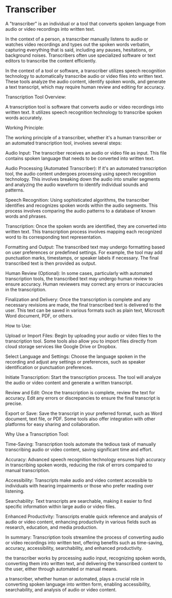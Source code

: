 # Transcriber

A "transcriber" is an individual or a tool that converts spoken language from audio or video recordings into written text.

In the context of a person, a transcriber manually listens to audio or watches video recordings and types out the spoken words verbatim, capturing everything that is said, including any pauses, hesitations, or background noises. Transcribers often use specialized software or text editors to transcribe the content efficiently.

In the context of a tool or software, a transcriber utilizes speech recognition technology to automatically transcribe audio or video files into written text. These tools analyze the audio content, identify spoken words, and generate a text transcript, which may require human review and editing for accuracy.

Transcription Tool Overview:

A transcription tool is software that converts audio or video recordings into written text. It utilizes speech recognition technology to transcribe spoken words accurately.

Working Principle: 

The working principle of a transcriber, whether it's a human transcriber or an automated transcription tool, involves several steps:

Audio Input: The transcriber receives an audio or video file as input. This file contains spoken language that needs to be converted into written text.

Audio Processing (Automated Transcriber): If it's an automated transcription tool, the audio content undergoes processing using speech recognition technology. This involves breaking down the audio into smaller segments and analyzing the audio waveform to identify individual sounds and patterns.

Speech Recognition: Using sophisticated algorithms, the transcriber identifies and recognizes spoken words within the audio segments. This process involves comparing the audio patterns to a database of known words and phrases.

Transcription: Once the spoken words are identified, they are converted into written text. This transcription process involves mapping each recognized word to its corresponding text representation.

Formatting and Output: The transcribed text may undergo formatting based on user preferences or predefined settings. For example, the tool may add punctuation marks, timestamps, or speaker labels if necessary. The final transcribed text is then provided as output.

Human Review (Optional): In some cases, particularly with automated transcription tools, the transcribed text may undergo human review to ensure accuracy. Human reviewers may correct any errors or inaccuracies in the transcription.

Finalization and Delivery: Once the transcription is complete and any necessary revisions are made, the final transcribed text is delivered to the user. This text can be saved in various formats such as plain text, Microsoft Word document, PDF, or others.


How to Use:

Upload or Import Files: Begin by uploading your audio or video files to the transcription tool. Some tools also allow you to import files directly from cloud storage services like Google Drive or Dropbox.

Select Language and Settings: Choose the language spoken in the recording and adjust any settings or preferences, such as speaker identification or punctuation preferences.

Initiate Transcription: Start the transcription process. The tool will analyze the audio or video content and generate a written transcript.

Review and Edit: Once the transcription is complete, review the text for accuracy. Edit any errors or discrepancies to ensure the final transcript is precise.

Export or Save: Save the transcript in your preferred format, such as Word document, text file, or PDF. Some tools also offer integration with other platforms for easy sharing and collaboration.

Why Use a Transcription Tool:

Time-Saving: Transcription tools automate the tedious task of manually transcribing audio or video content, saving significant time and effort.

Accuracy: Advanced speech recognition technology ensures high accuracy in transcribing spoken words, reducing the risk of errors compared to manual transcription.

Accessibility: Transcripts make audio and video content accessible to individuals with hearing impairments or those who prefer reading over listening.

Searchability: Text transcripts are searchable, making it easier to find specific information within large audio or video files.

Enhanced Productivity: Transcripts enable quick reference and analysis of audio or video content, enhancing productivity in various fields such as research, education, and media production.


In summary: 
Transcription tools streamline the process of converting audio or video recordings into written text, offering benefits such as time-saving, accuracy, accessibility, searchability, and enhanced productivity.

the transcriber works by processing audio input, recognizing spoken words, converting them into written text, and delivering the transcribed content to the user, either through automated or manual means.

a transcriber, whether human or automated, plays a crucial role in converting spoken language into written form, enabling accessibility, searchability, and analysis of audio or video content.

